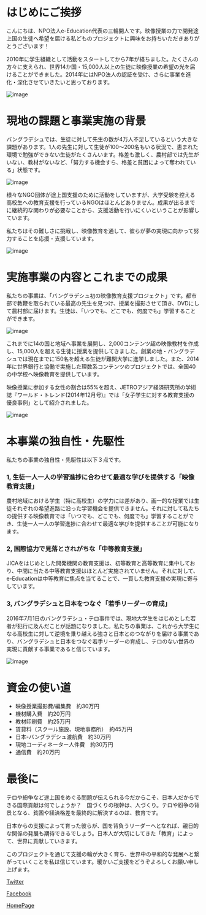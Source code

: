 # はじめにご挨拶

こんにちは、NPO法人e-Education代表の三輪開人です。映像授業の力で開発途上国の生徒へ希望を届ける私どものプロジェクトに興味をお持ちいただきありがとうございます！

2010年に学生組織として活動をスタートしてから7年が経ちました。たくさんの方々に支えられ、世界14か国・15,000人以上の生徒に映像授業の希望の光を届けることができました。2014年にはNPO法人の認証を受け、さらに事業を進化・深化させていきたいと思っております。

![image](./data/projects/05_eedu/1.jpg)


# 現地の課題と事業実施の背景

バングラデシュでは、生徒に対して先生の数が4万人不足しているという大きな課題があります。1人の先生に対して生徒が100〜200名もいる状況で、恵まれた環境で勉強ができない生徒がたくさんいます。格差も激しく、農村部では先生がいない、教材がないなど、「努力する機会すら、格差と貧困によって奪われている」状態です。


![image](./data/projects/05_eedu/2.jpg)

様々なNGO団体が途上国支援のために活動をしていますが、大学受験を控える高校生への教育支援を行っているNGOはほとんどありません。成果が出るまでに継続的な関わりが必要なことから、支援活動を行いにくいということが影響しています。

私たちはその難しさに挑戦し、映像教育を通して、彼らが夢の実現に向かって努力することを応援・支援しています。

![image](./data/projects/05_eedu/3.jpg)


# 実施事業の内容とこれまでの成果

私たちの事業は、「バングラデシュ初の映像教育支援プロジェクト」です。都市部で教鞭を取られている最高の先生を見つけ、授業を撮影させて頂き、DVDにして農村部に届けます。生徒は、「いつでも、どこでも、何度でも」学習することができます。

![image](./data/projects/05_eedu/4.jpg)

これまでに14の国と地域へ事業を展開し、2,000コンテンツ超の映像教材を作成し、15,000人を超える生徒に授業を提供してきました。創業の地・バングラデシュでは現在までに150名を超える生徒が難関大学に進学しました。また、2014年に世界銀行と協働で実施した理数系コンテンツのプロジェクトでは、全国40の中学校へ映像教育を提供しています。

映像授業に参加する女性の割合は55%を超え、JETROアジア経済研究所の学術誌『ワールド・トレンド(2014年12月号)』では「女子学生に対する教育支援の優良事例」として紹介されました。

![image](./data/projects/05_eedu/5.jpg)


# 本事業の独自性・先駆性

私たちの事業の独自性・先駆性は以下３点です。

### 1, 生徒一人一人の学習進捗に合わせて最適な学びを提供する「映像教育支援」

農村地域における学生（特に高校生）の学力には差があり、画一的な授業では生徒それぞれの希望進路に沿った学習機会を提供できません。それに対して私たちの提供する映像教育では「いつでも、どこでも、何度でも」学習することができ、生徒一人一人の学習進捗に合わせて最適な学びを提供することが可能になります。

### 2, 国際協力で見落とされがちな「中等教育支援」

JICAをはじめとした開発機関の教育支援は、初等教育と高等教育に集中しており、中間に当たる中等教育支援はほとんど実施されていません。それに対して、e-Educationは中等教育に焦点を当てることで、一貫した教育支援の実現に寄与しています。

### 3, バングラデシュと日本をつなぐ「若手リーダーの育成」

2016年7月1日のバングラデシュ・テロ事件では、現地大学生をはじめとした若者が犯行に及んだことが話題になりました。私たちの事業は、これから大学生になる高校生に対して逆境を乗り越える強さと日本とのつながりを届ける事業であり、バングラデシュと日本をつなぐ若手リーダーの育成し、テロのない世界の実現に貢献する事業であると信じています。

![image](./data/projects/05_eedu/6.jpg)


# 資金の使い道

- 映像授業撮影費/編集費　約30万円
- 機材購入費　約20万円
- 教材印刷費　約25万円
- 賃貸料（スクール施設、現地事務所）　約45万円
- 日本-バングラデシュ渡航費　約30万円
- 現地コーディネーター人件費　約30万円
- 通信費　約20万円


# 最後に

テロや紛争など途上国をめぐる問題が伝えられる今だからこそ、日本人だからできる国際貢献は何でしょうか？　国づくりの根幹は、人づくり。テロや紛争の背景となる、貧困や経済格差を最終的に解決するのは、教育です。

日本からの支援によって育った彼らが、国を背負うリーダーへとなれば、親日的な関係の発展も期待できるでしょう。日本人が大切にしてきた「教育」によって、世界に貢献していきます。

このプロジェクトを通じて支援の輪が大きく育ち、世界中の平和的な発展へと繋がっていくことを私は信じています。暖かいご支援をどうぞよろしくお願い申し上げます。


[Twitter](https://twitter.com/eedu_jp)

[Facebook](https://www.facebook.com/eedu.jp/)

[HomePage](http://eedu.jp/)
